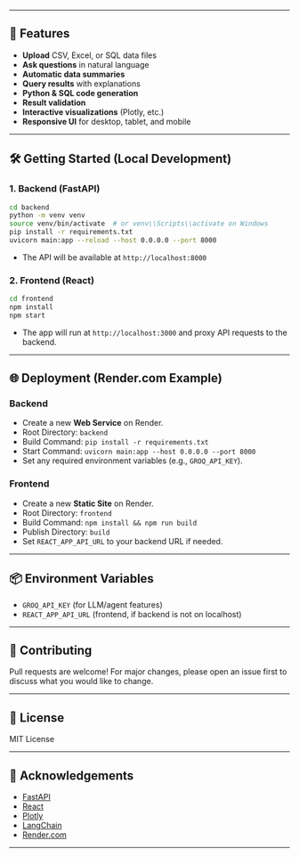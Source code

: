 
---

## 🚀 Features

- **Upload** CSV, Excel, or SQL data files
- **Ask questions** in natural language
- **Automatic data summaries**
- **Query results** with explanations
- **Python & SQL code generation**
- **Result validation**
- **Interactive visualizations** (Plotly, etc.)
- **Responsive UI** for desktop, tablet, and mobile

---

## 🛠️ Getting Started (Local Development)

### 1. Backend (FastAPI)

```bash
cd backend
python -m venv venv
source venv/bin/activate  # or venv\\Scripts\\activate on Windows
pip install -r requirements.txt
uvicorn main:app --reload --host 0.0.0.0 --port 8000
```

- The API will be available at `http://localhost:8000`

### 2. Frontend (React)

```bash
cd frontend
npm install
npm start
```

- The app will run at `http://localhost:3000` and proxy API requests to the backend.

---

## 🌐 Deployment (Render.com Example)

### Backend

- Create a new **Web Service** on Render.
- Root Directory: `backend`
- Build Command: `pip install -r requirements.txt`
- Start Command: `uvicorn main:app --host 0.0.0.0 --port 8000`
- Set any required environment variables (e.g., `GROQ_API_KEY`).

### Frontend

- Create a new **Static Site** on Render.
- Root Directory: `frontend`
- Build Command: `npm install && npm run build`
- Publish Directory: `build`
- Set `REACT_APP_API_URL` to your backend URL if needed.

---

## 📦 Environment Variables

- `GROQ_API_KEY` (for LLM/agent features)
- `REACT_APP_API_URL` (frontend, if backend is not on localhost)

---

## 🤝 Contributing

Pull requests are welcome! For major changes, please open an issue first to discuss what you would like to change.

---

## 📄 License

MIT License

---

## 🙏 Acknowledgements

- [FastAPI](https://fastapi.tiangolo.com/)
- [React](https://react.dev/)
- [Plotly](https://plotly.com/)
- [LangChain](https://www.langchain.com/)
- [Render.com](https://render.com/)

---
